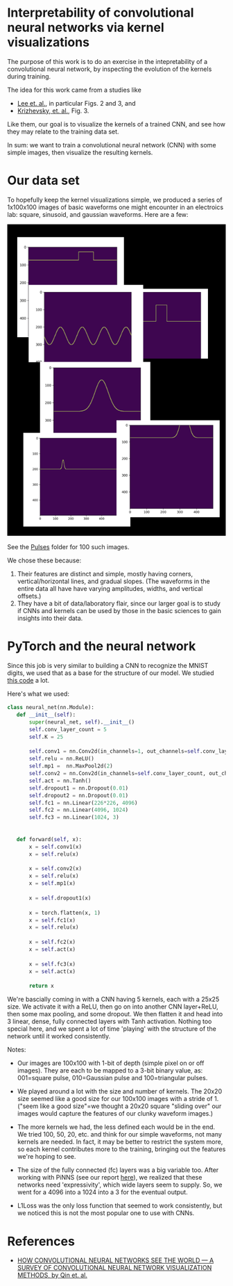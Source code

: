 # Interpretability of convolutional neural networks via kernel visualizations

The purpose of this work is to do an exercise in the intepretability of a convolutional neural network, by inspecting the evolution of the kernels during training.

The idea for this work came from a studies like 

  * [Lee et. al.](https://web.eecs.umich.edu/~honglak/icml09-ConvolutionalDeepBeliefNetworks.pdf), in particular Figs. 2 and 3, and
  * [Krizhevsky, et. al.](https://proceedings.neurips.cc/paper_files/paper/2012/file/c399862d3b9d6b76c8436e924a68c45b-Paper.pdf), Fig. 3.  

Like them, our goal is to visualize the kernels of a trained CNN, and see how they may relate to the training data set.

In sum: we want to train a convolutional neural network (CNN) with some simple images, then visualize the resulting kernels.

# Our data set

To hopefully keep the kernel visualizations simple, we produced a series of 1x100x100 images of basic waveforms one might encounter in an electroics lab: square, sinusoid, and gaussian waveforms.  Here are a few:


![alt text](https://github.com/tbensky/CNNKernels/blob/main/Assets/pulse_montage01.png)

See the [Pulses](https://github.com/tbensky/CNNKernels/tree/main/Pulses) folder for 100 such images.

We chose these because:

 1.  Their features are distinct and simple, mostly having corners, vertical/horizontal lines, and gradual slopes. (The waveforms in the entire data all have have varying amplitudes, widths, and vertical offsets.) 
 1.  They have a bit of data/laboratory flair, since our larger goal is to study if CNNs and kernels can be used by those in the basic sciences to gain insights into their data.

 # PyTorch and the neural network

 Since this job is very similar to building a CNN to recognize the MNIST digits, we used that as a base for the structure of our model. We studied [this code](https://github.com/pytorch/examples/blob/main/mnist/main.py) a lot.
 
Here's what we used:

 ```python
 class neural_net(nn.Module):
    def __init__(self):
        super(neural_net, self).__init__()
        self.conv_layer_count = 5
        self.K = 25

        self.conv1 = nn.Conv2d(in_channels=1, out_channels=self.conv_layer_count, kernel_size=self.K, stride=1, padding=0)
        self.relu = nn.ReLU()
        self.mp1 =  nn.MaxPool2d(2)
        self.conv2 = nn.Conv2d(in_channels=self.conv_layer_count, out_channels=1, kernel_size=self.K)
        self.act = nn.Tanh()
        self.dropout1 = nn.Dropout(0.01)
        self.dropout2 = nn.Dropout(0.01)
        self.fc1 = nn.Linear(226*226, 4096)
        self.fc2 = nn.Linear(4096, 1024)
        self.fc3 = nn.Linear(1024, 3)


    def forward(self, x):
        x = self.conv1(x)
        x = self.relu(x)

        x = self.conv2(x)
        x = self.relu(x)
        x = self.mp1(x)

        x = self.dropout1(x)

        x = torch.flatten(x, 1)
        x = self.fc1(x)
        x = self.relu(x)

        x = self.fc2(x)
        x = self.act(x)

        x = self.fc3(x)
        x = self.act(x)

        return x
```

We're bascially coming in with a CNN having 5 kernels, each with a 25x25 size.  We activate it with a ReLU, then go on into another CNN layer+ReLU, then some max pooling, and some dropout.  We then flatten it and head into 3 linear, dense, fully connected layers with Tanh activation.  Nothing too special here, and we spent a lot of time 'playing' with the structure of the network until it worked consistently.



Notes:

 * Our images are 100x100 with 1-bit of depth (simple pixel on or off images). They are each to be mapped to a 3-bit binary value, as: 001=square pulse, 010=Gaussian pulse and 100=triangular pulses.

 * We played around a lot with the size and number of kernels.  The 20x20 size seemed like a good size for our 100x100 images with a stride of 1. ("seem like a good size"=we thought a 20x20 square "sliding over" our images would capture the features of our clunky waveform images.)

 * The more kernels we had, the less defined each would be in the end. We tried 100, 50, 20, etc. and think for our simple waveforms, not many kernels are needed. In fact, it may be better to restrict the system more, so each kernel contributes more to the training, bringing out the features we're hoping to see.

 * The size of the fully connected (fc) layers was a big variable too. After working with PiNNS (see our report [here](https://github.com/tbensky/PiNN_Projectile)), we realized that these networks need 'expressivity', which wide layers seem to supply. So, we went for a 4096 into a 1024 into a 3 for the eventual output.

 * L1Loss was the only loss function that seemed to work consistently, but we noticed this is not the most popular one to use with CNNs.


# References

 * [HOW CONVOLUTIONAL NEURAL NETWORKS SEE THE WORLD — A SURVEY OF CONVOLUTIONAL NEURAL NETWORK VISUALIZATION METHODS, by Qin et. al.](https://arxiv.org/pdf/1804.11191)

 